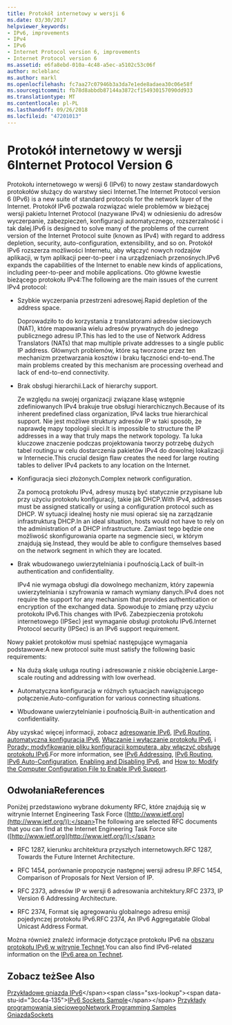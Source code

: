 ```yaml
---
title: Protokół internetowy w wersji 6
ms.date: 03/30/2017
helpviewer_keywords:
- IPv6, improvements
- IPv4
- IPv6
- Internet Protocol version 6, improvements
- Internet Protocol version 6
ms.assetid: e6fa8ebd-010a-4c48-a5ec-a5102c53c06f
author: mcleblanc
ms.author: markl
ms.openlocfilehash: fc7aa27c07946b3a3da7e1ede8adaea30c06e58f
ms.sourcegitcommit: fb78d8abbdb87144a3872cf154930157090dd933
ms.translationtype: MT
ms.contentlocale: pl-PL
ms.lasthandoff: 09/26/2018
ms.locfileid: "47201013"
---
```

# <a name="internet-protocol-version-6"></a><span data-ttu-id="3cc4a-102">Protokół internetowy w wersji 6</span><span class="sxs-lookup"><span data-stu-id="3cc4a-102">Internet Protocol Version 6</span></span>
<span data-ttu-id="3cc4a-103">Protokołu internetowego w wersji 6 (IPv6) to nowy zestaw standardowych protokołów służący do warstwy sieci Internet.</span><span class="sxs-lookup"><span data-stu-id="3cc4a-103">The Internet Protocol version 6 (IPv6) is a new suite of standard protocols for the network layer of the Internet.</span></span> <span data-ttu-id="3cc4a-104">Protokół IPv6 pozwala rozwiązać wiele problemów w bieżącej wersji pakietu Internet Protocol (nazywane IPv4) w odniesieniu do adresów wyczerpanie, zabezpieczeń, konfiguracji automatycznego, rozszerzalność i tak dalej.</span><span class="sxs-lookup"><span data-stu-id="3cc4a-104">IPv6 is designed to solve many of the problems of the current version of the Internet Protocol suite (known as IPv4) with regard to address depletion, security, auto-configuration, extensibility, and so on.</span></span> <span data-ttu-id="3cc4a-105">Protokół IPv6 rozszerza możliwości Internetu, aby włączyć nowych rodzajów aplikacji, w tym aplikacji peer-to-peer i na urządzeniach przenośnych.</span><span class="sxs-lookup"><span data-stu-id="3cc4a-105">IPv6 expands the capabilities of the Internet to enable new kinds of applications, including peer-to-peer and mobile applications.</span></span> <span data-ttu-id="3cc4a-106">Oto główne kwestie bieżącego protokołu IPv4:</span><span class="sxs-lookup"><span data-stu-id="3cc4a-106">The following are the main issues of the current IPv4 protocol:</span></span>  
  
-   <span data-ttu-id="3cc4a-107">Szybkie wyczerpania przestrzeni adresowej.</span><span class="sxs-lookup"><span data-stu-id="3cc4a-107">Rapid depletion of the address space.</span></span>  
  
     <span data-ttu-id="3cc4a-108">Doprowadziło to do korzystania z translatorami adresów sieciowych (NAT), które mapowania wielu adresów prywatnych do jednego publicznego adresu IP.</span><span class="sxs-lookup"><span data-stu-id="3cc4a-108">This has led to the use of Network Address Translators (NATs) that map multiple private addresses to a single public IP address.</span></span> <span data-ttu-id="3cc4a-109">Głównych problemów, które są tworzone przez ten mechanizm przetwarzania kosztów i braku łączności end-to-end.</span><span class="sxs-lookup"><span data-stu-id="3cc4a-109">The main problems created by this mechanism are processing overhead and lack of end-to-end connectivity.</span></span>  
  
-   <span data-ttu-id="3cc4a-110">Brak obsługi hierarchii.</span><span class="sxs-lookup"><span data-stu-id="3cc4a-110">Lack of hierarchy support.</span></span>  
  
     <span data-ttu-id="3cc4a-111">Ze względu na swojej organizacji związane klasę wstępnie zdefiniowanych IPv4 brakuje true obsługi hierarchicznych.</span><span class="sxs-lookup"><span data-stu-id="3cc4a-111">Because of its inherent predefined class organization, IPv4 lacks true hierarchical support.</span></span> <span data-ttu-id="3cc4a-112">Nie jest możliwe struktury adresów IP w taki sposób, że naprawdę mapy topologii sieci.</span><span class="sxs-lookup"><span data-stu-id="3cc4a-112">It is impossible to structure the IP addresses in a way that truly maps the network topology.</span></span> <span data-ttu-id="3cc4a-113">Ta luka kluczowe znaczenie podczas projektowania tworzy potrzebę dużych tabel routingu w celu dostarczenia pakietów IPv4 do dowolnej lokalizacji w Internecie.</span><span class="sxs-lookup"><span data-stu-id="3cc4a-113">This crucial design flaw creates the need for large routing tables to deliver IPv4 packets to any location on the Internet.</span></span>  
  
-   <span data-ttu-id="3cc4a-114">Konfiguracja sieci złożonych.</span><span class="sxs-lookup"><span data-stu-id="3cc4a-114">Complex network configuration.</span></span>  
  
     <span data-ttu-id="3cc4a-115">Za pomocą protokołu IPv4, adresy muszą być statycznie przypisane lub przy użyciu protokołu konfiguracji, takie jak DHCP.</span><span class="sxs-lookup"><span data-stu-id="3cc4a-115">With IPv4, addresses must be assigned statically or using a configuration protocol such as DHCP.</span></span> <span data-ttu-id="3cc4a-116">W sytuacji idealnej hosty nie musi opierać się na zarządzanie infrastrukturą DHCP.</span><span class="sxs-lookup"><span data-stu-id="3cc4a-116">In an ideal situation, hosts would not have to rely on the administration of a DHCP infrastructure.</span></span> <span data-ttu-id="3cc4a-117">Zamiast tego będzie one możliwość skonfigurowania oparte na segmencie sieci, w którym znajdują się.</span><span class="sxs-lookup"><span data-stu-id="3cc4a-117">Instead, they would be able to configure themselves based on the network segment in which they are located.</span></span>  
  
-   <span data-ttu-id="3cc4a-118">Brak wbudowanego uwierzytelniania i poufnością.</span><span class="sxs-lookup"><span data-stu-id="3cc4a-118">Lack of built-in authentication and confidentiality.</span></span>  
  
     <span data-ttu-id="3cc4a-119">IPv4 nie wymaga obsługi dla dowolnego mechanizm, który zapewnia uwierzytelniania i szyfrowania w ramach wymiany danych.</span><span class="sxs-lookup"><span data-stu-id="3cc4a-119">IPv4 does not require the support for any mechanism that provides authentication or encryption of the exchanged data.</span></span> <span data-ttu-id="3cc4a-120">Spowoduje to zmianę przy użyciu protokołu IPv6.</span><span class="sxs-lookup"><span data-stu-id="3cc4a-120">This changes with IPv6.</span></span> <span data-ttu-id="3cc4a-121">Zabezpieczenia protokołu internetowego (IPSec) jest wymaganie obsługi protokołu IPv6.</span><span class="sxs-lookup"><span data-stu-id="3cc4a-121">Internet Protocol security (IPSec) is an IPv6 support requirement.</span></span>  
  
 <span data-ttu-id="3cc4a-122">Nowy pakiet protokołów musi spełniać następujące wymagania podstawowe:</span><span class="sxs-lookup"><span data-stu-id="3cc4a-122">A new protocol suite must satisfy the following basic requirements:</span></span>  
  
-   <span data-ttu-id="3cc4a-123">Na dużą skalę usługa routing i adresowanie z niskie obciążenie.</span><span class="sxs-lookup"><span data-stu-id="3cc4a-123">Large-scale routing and addressing with low overhead.</span></span>  
  
-   <span data-ttu-id="3cc4a-124">Automatyczna konfiguracja w różnych sytuacjach nawiązującego połączenie.</span><span class="sxs-lookup"><span data-stu-id="3cc4a-124">Auto-configuration for various connecting situations.</span></span>  
  
-   <span data-ttu-id="3cc4a-125">Wbudowane uwierzytelnianie i poufnością.</span><span class="sxs-lookup"><span data-stu-id="3cc4a-125">Built-in authentication and confidentiality.</span></span>  
  
 <span data-ttu-id="3cc4a-126">Aby uzyskać więcej informacji, zobacz [adresowanie IPv6](../../../docs/framework/network-programming/ipv6-addressing.md), [IPv6 Routing](../../../docs/framework/network-programming/ipv6-routing.md), [automatyczna konfiguracja IPv6](../../../docs/framework/network-programming/ipv6-auto-configuration.md), [Włączanie i wyłączanie protokołu IPv6](../../../docs/framework/network-programming/enabling-and-disabling-ipv6.md), i [Porady: modyfikowanie pliku konfiguracji komputera, aby włączyć obsługę protokołu IPv6](../../../docs/framework/network-programming/how-to-modify-the-computer-configuration-file-to-enable-ipv6-support.md).</span><span class="sxs-lookup"><span data-stu-id="3cc4a-126">For more information, see [IPv6 Addressing](../../../docs/framework/network-programming/ipv6-addressing.md), [IPv6 Routing](../../../docs/framework/network-programming/ipv6-routing.md), [IPv6 Auto-Configuration](../../../docs/framework/network-programming/ipv6-auto-configuration.md), [Enabling and Disabling IPv6](../../../docs/framework/network-programming/enabling-and-disabling-ipv6.md), and [How to: Modify the Computer Configuration File to Enable IPv6 Support](../../../docs/framework/network-programming/how-to-modify-the-computer-configuration-file-to-enable-ipv6-support.md).</span></span>  
  
## <a name="references"></a><span data-ttu-id="3cc4a-127">Odwołania</span><span class="sxs-lookup"><span data-stu-id="3cc4a-127">References</span></span>  
 <span data-ttu-id="3cc4a-128">Poniżej przedstawiono wybrane dokumenty RFC, które znajdują się w witrynie Internet Engineering Task Force ([http://www.ietf.org](http://www.ietf.org/)):</span><span class="sxs-lookup"><span data-stu-id="3cc4a-128">The following are selected RFC documents that you can find at the Internet Engineering Task Force site ([http://www.ietf.org](http://www.ietf.org/)):</span></span>  
  
-   <span data-ttu-id="3cc4a-129">RFC 1287, kierunku architektura przyszłych internetowych.</span><span class="sxs-lookup"><span data-stu-id="3cc4a-129">RFC 1287, Towards the Future Internet Architecture.</span></span>  
  
-   <span data-ttu-id="3cc4a-130">RFC 1454, porównanie propozycje następnej wersji adresu IP.</span><span class="sxs-lookup"><span data-stu-id="3cc4a-130">RFC 1454, Comparison of Proposals for Next Version of IP.</span></span>  
  
-   <span data-ttu-id="3cc4a-131">RFC 2373, adresów IP w wersji 6 adresowania architektury.</span><span class="sxs-lookup"><span data-stu-id="3cc4a-131">RFC 2373, IP Version 6 Addressing Architecture.</span></span>  
  
-   <span data-ttu-id="3cc4a-132">RFC 2374, Format się agregowaniu globalnego adresu emisji pojedynczej protokołu IPv6.</span><span class="sxs-lookup"><span data-stu-id="3cc4a-132">RFC 2374, An IPv6 Aggregatable Global Unicast Address Format.</span></span>  
  
 <span data-ttu-id="3cc4a-133">Można również znaleźć informacje dotyczące protokołu IPv6 na [obszaru protokołu IPv6 w witrynie Technet](https://go.microsoft.com/fwlink/?LinkID=179658).</span><span class="sxs-lookup"><span data-stu-id="3cc4a-133">You can also find IPv6-related information on the [IPv6 area on Technet](https://go.microsoft.com/fwlink/?LinkID=179658).</span></span>  
  
## <a name="see-also"></a><span data-ttu-id="3cc4a-134">Zobacz też</span><span class="sxs-lookup"><span data-stu-id="3cc4a-134">See Also</span></span>  
 <span data-ttu-id="3cc4a-135">[Przykładowe gniazda IPv6](https://msdn.microsoft.com/library/ms180981(v=vs.85).aspx)</span><span class="sxs-lookup"><span data-stu-id="3cc4a-135">[IPv6 Sockets Sample](https://msdn.microsoft.com/library/ms180981(v=vs.85).aspx)</span></span>  
 [<span data-ttu-id="3cc4a-136">Przykłady programowania sieciowego</span><span class="sxs-lookup"><span data-stu-id="3cc4a-136">Network Programming Samples</span></span>](../../../docs/framework/network-programming/network-programming-samples.md)  
 [<span data-ttu-id="3cc4a-137">Gniazda</span><span class="sxs-lookup"><span data-stu-id="3cc4a-137">Sockets</span></span>](../../../docs/framework/network-programming/sockets.md)
